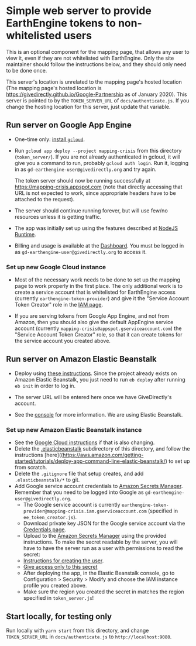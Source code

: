 # Simple web server to provide EarthEngine tokens to non-whitelisted users

This is an optional component for the mapping page, that allows any user to view
it, even if they are not whitelisted with EarthEngine. Only the site maintainer
should follow the instructions below, and they should only need to be done once.

This server's location is unrelated to the mapping page's hosted location (The
mapping page's hosted location is
https://givedirectly.github.io/Google-Partnership as of January 2020). This
server is pointed to by the `TOKEN_SERVER_URL` of `docs/authenticate.js`. If you
change the hosting location for this server, just update that variable.

## Run server on Google App Engine

* One-time only: [install `gcloud`](https://cloud.google.com/sdk/docs/).

* Run `gcloud app deploy --project mapping-crisis` from this directory
(`token_server/`). If you are not already authenticated in gcloud, it will give
you a command to run, probably `gcloud auth login`. Run it, logging in as
`gd-earthengine-user@givedirectly.org` and try again.

  The token server should now be running successfully at
  https://mapping-crisis.appspot.com (note that directly accessing that URL is
  not expected to work, since appropriate headers have to be attached to the
  request).

* The server should continue running forever, but will use few/no resources
unless it is getting traffic.

* The app was initially set up using the features described at
[NodeJS Runtime](https://cloud.google.com/appengine/docs/standard/nodejs/runtime).

* Billing and usage is available at the
[Dashboard](https://console.cloud.google.com/appengine?folder=&organizationId=838088520005&project=mapping-crisis).
You must be logged in as `gd-earthengine-user@givedirectly.org` to access it.

### Set up new Google Cloud instance
* Most of the necessary work needs to be done to set up the mapping page to work
properly in the first place. The only additional work is to create a service
account that is whitelisted for EarthEngine access (currently
`earthengine-token-provider`) and give it the "Service Account Token Creator" role
in the
[IAM page](https://console.developers.google.com/iam-admin/iam?project=mapping-crisis).

* If you are serving tokens from Google App Engine, and not from Amazon, then
you should also give the default AppEngine service account
(currently `mapping-crisis@appspot.gserviceaccount.com`) the "Service Account
Token Creator" role, so that it can create tokens for the service account you
created above.

## Run server on Amazon Elastic Beanstalk

* Deploy using [these instructions](https://aws.amazon.com/getting-started/tutorials/deploy-app-command-line-elastic-beanstalk/).
Since the project already exists on Amazon Elastic Beanstalk, you just need to
run `eb deploy` after running `eb init` in order to log in.

* The server URL will be entered here once we have GiveDirectly's account.

* See the [console](https://console.aws.amazon.com/) for more information. We
are using Elastic Beanstalk.

### Set up new Amazon Elastic Beanstalk instance
* See the [Google Cloud instructions](#set-up-new-google-cloud-instance) if that is
also changing.
* Delete the [.elasticbeanstalk](./.elasticbeanstalk) subdirectory of this directory, and follow the
instructions [here]((https://aws.amazon.com/getting-started/tutorials/deploy-app-command-line-elastic-beanstalk/)
to set up from scratch.
* Delete the `.gitignore` file that setup creates, and add `.elasticbeanstalk/*`
to git.
* Add Google service account credentials to
[Amazon Secrets Manager](https://aws.amazon.com/secrets-manager/getting-started/).
Remember that you need to be logged into Google as
`gd-earthengine-user@givedirectly.org`.
   * The Google service account is currently
`earthengine-token-provider@mapping-crisis.iam.gserviceaccount.com` (specified
in `ee_token_creator.js`).
   * Download private key JSON for the Google service account via the
   [Credentials page](https://console.developers.google.com/apis/credentials?project=mapping-crisis).
   * Upload to the [Amazon Secrets Manager](https://aws.amazon.com/secrets-manager/getting-started/)
   using the provided instructions.
To make the secret readable by the server, you will have to have the server run
as a user with permissions to read the secret:
  * [Instructions for creating the user](https://docs.aws.amazon.com/elasticbeanstalk/latest/dg/iam-instanceprofile.html#iam-instanceprofile-create).
  * [Give access only to this secret](https://docs.aws.amazon.com/secretsmanager/latest/userguide/auth-and-access_identity-based-policies.html#permissions_grant-limited-resources)
  * After deploying the app, in the Elastic Beanstalk console, go to
  Configuration > Security > Modify and choose the IAM instance profile you
  created above.
  * Make sure the region you created the secret in matches the region specified
  in `token_server.js`! 

## Start locally, for testing only

Run locally with `yarn start` from this directory, and change `TOKEN_SERVER_URL` in
`docs/authenticate.js` to `http://localhost:9080`.
